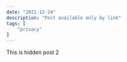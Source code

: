 ```yaml
---
date: "2021-12-24"
description: "Post available only by link"
tags: [
    "privacy"
]
---
```


This is hidden post 2
